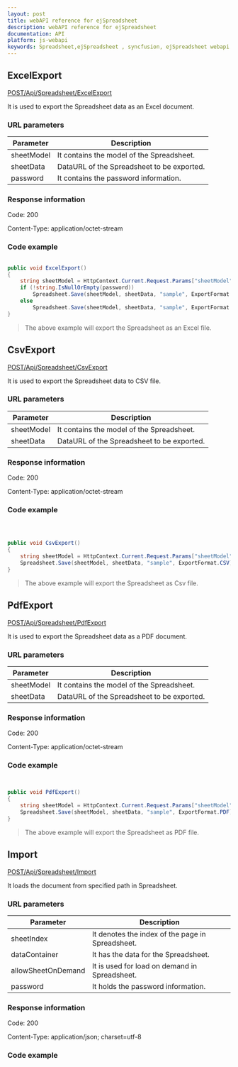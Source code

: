 ```yaml
---
layout: post
title: webAPI reference for ejSpreadsheet
description: webAPI reference for ejSpreadsheet
documentation: API
platform: js-webapi
keywords: Spreadsheet,ejSpreadsheet , syncfusion, ejSpreadsheet webapi
---
```


## ExcelExport

[POST/Api/Spreadsheet/ExcelExport](http://js.syncfusion.com/demos/ejServices/api/Spreadsheet/ExcelExport)

It is used to export the Spreadsheet data as an Excel document.

### URL parameters

|  Parameter |  Description | 
|---|---|
|sheetModel|It contains the model of the Spreadsheet.|
|sheetData|DataURL of the Spreadsheet to be exported.|
|password|It contains the password information.|

### Response information 

Code: 200

Content-Type: application/octet-stream	

### Code example 

~~~ javascript


~~~ 
~~~ csharp
public void ExcelExport()
{
	string sheetModel = HttpContext.Current.Request.Params["sheetModel"], sheetData = HttpContext.Current.Request.Params["sheetData"], password = HttpContext.Current.Request.Params["password"];
	if (!string.IsNullOrEmpty(password))
		Spreadsheet.Save(sheetModel, sheetData, "sample", ExportFormat.XLSX, ExcelVersion.Excel2013, password);
	else
		Spreadsheet.Save(sheetModel, sheetData, "sample", ExportFormat.XLSX, ExcelVersion.Excel2013);
}
~~~ 
>The above example will export the Spreadsheet as an Excel file.

## CsvExport

[POST/Api/Spreadsheet/CsvExport](http://js.syncfusion.com/demos/ejServices/api/Spreadsheet/CsvExport)

It is used to export the Spreadsheet data to CSV file.

### URL parameters

|  Parameter |  Description | 
|---|---|
|sheetModel|It contains the model of the Spreadsheet.|
|sheetData|DataURL of the Spreadsheet to be exported.|

### Response information 

Code: 200

Content-Type: application/octet-stream	

### Code example 

~~~ javascript



~~~ 
~~~ csharp

public void CsvExport()
{
	string sheetModel = HttpContext.Current.Request.Params["sheetModel"], sheetData = HttpContext.Current.Request.Params["sheetData"];
	Spreadsheet.Save(sheetModel, sheetData, "sample", ExportFormat.CSV);
}

~~~ 

>The above example will export the Spreadsheet as Csv file.

## PdfExport

[POST/Api/Spreadsheet/PdfExport](http://js.syncfusion.com/demos/ejServices/api/Spreadsheet/PdfExport)

It is used to export the Spreadsheet data as a PDF document.

### URL parameters

|  Parameter |  Description | 
|---|---|
|sheetModel|It contains the model of the Spreadsheet.|
|sheetData|DataURL of the Spreadsheet to be exported.|

### Response information 

Code: 200

Content-Type: application/octet-stream	

### Code example 

~~~ javascript


~~~ 

~~~ csharp

public void PdfExport()
{
	string sheetModel = HttpContext.Current.Request.Params["sheetModel"], sheetData = HttpContext.Current.Request.Params["sheetData"];
	Spreadsheet.Save(sheetModel, sheetData, "sample", ExportFormat.PDF);
}

~~~ 
>The above example will export the Spreadsheet as PDF file.

## Import

[POST/Api/Spreadsheet/Import](http://js.syncfusion.com/demos/ejServices/api/Spreadsheet/Import)

It loads the document from specified path in Spreadsheet.

### URL parameters

|  Parameter |  Description | 
|---|---|
|sheetIndex|It denotes the index of the page in Spreadsheet.|
|dataContainer|It has the data for the Spreadsheet.|
|allowSheetOnDemand|It is used for load on demand in Spreadsheet.|
|password|It holds the password information.|

### Response information 

Code: 200

Content-Type:  application/json; charset=utf-8

### Code example 

~~~ javascript

~~~ 




